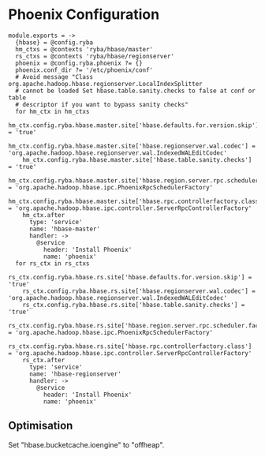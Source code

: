 
# Phoenix Configuration

    module.exports = ->
      {hbase} = @config.ryba
      hm_ctxs = @contexts 'ryba/hbase/master'
      rs_ctxs = @contexts 'ryba/hbase/regionserver'
      phoenix = @config.ryba.phoenix ?= {}
      phoenix.conf_dir ?= '/etc/phoenix/conf'
      # Avoid message "Class org.apache.hadoop.hbase.regionserver.LocalIndexSplitter
      # cannot be loaded Set hbase.table.sanity.checks to false at conf or table
      # descriptor if you want to bypass sanity checks"
      for hm_ctx in hm_ctxs
        hm_ctx.config.ryba.hbase.master.site['hbase.defaults.for.version.skip'] = 'true'
        hm_ctx.config.ryba.hbase.master.site['hbase.regionserver.wal.codec'] = 'org.apache.hadoop.hbase.regionserver.wal.IndexedWALEditCodec'
        hm_ctx.config.ryba.hbase.master.site['hbase.table.sanity.checks'] = 'true'
        hm_ctx.config.ryba.hbase.master.site['hbase.region.server.rpc.scheduler.factory.class'] = 'org.apache.hadoop.hbase.ipc.PhoenixRpcSchedulerFactory'
        hm_ctx.config.ryba.hbase.master.site['hbase.rpc.controllerfactory.class'] = 'org.apache.hadoop.hbase.ipc.controller.ServerRpcControllerFactory'
        hm_ctx.after
          type: 'service'
          name: 'hbase-master'
          handler: ->
            @service
              header: 'Install Phoenix'
              name: 'phoenix'
      for rs_ctx in rs_ctxs
        rs_ctx.config.ryba.hbase.rs.site['hbase.defaults.for.version.skip'] = 'true'
        rs_ctx.config.ryba.hbase.rs.site['hbase.regionserver.wal.codec'] = 'org.apache.hadoop.hbase.regionserver.wal.IndexedWALEditCodec'
        rs_ctx.config.ryba.hbase.rs.site['hbase.table.sanity.checks'] = 'true'
        rs_ctx.config.ryba.hbase.rs.site['hbase.region.server.rpc.scheduler.factory.class'] = 'org.apache.hadoop.hbase.ipc.PhoenixRpcSchedulerFactory'
        rs_ctx.config.ryba.hbase.rs.site['hbase.rpc.controllerfactory.class'] = 'org.apache.hadoop.hbase.ipc.controller.ServerRpcControllerFactory'
        rs_ctx.after
          type: 'service'
          name: 'hbase-regionserver'
          handler: ->
            @service
              header: 'Install Phoenix'
              name: 'phoenix'

## Optimisation

Set "hbase.bucketcache.ioengine" to "offheap".
